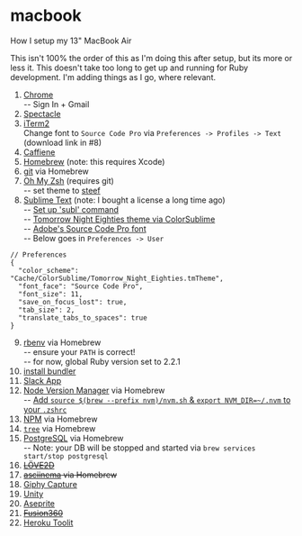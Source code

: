 # macbook
How I setup my 13" MacBook Air

This isn't 100% the order of this as I'm doing this after setup, but its more or less it. This doesn't take too long to get up and running for Ruby development. I'm adding things as I go, where relevant.

1.  [Chrome](https://www.google.com/chrome/browser/desktop/index.html)<br>
    -- Sign In + Gmail
2.  [Spectacle](https://www.spectacleapp.com/)
3.  [iTerm2](https://www.iterm2.com/)<br>
    Change font to `Source Code Pro` via `Preferences -> Profiles -> Text` (download link in #8)
4.  [Caffiene](https://itunes.apple.com/us/app/caffeine/id411246225?mt=12)
5.  [Homebrew](http://brew.sh/) (note: this requires Xcode)
6.  [git](https://git-scm.com/book/en/v1/Getting-Started-Installing-Git#Installing-on-Mac) via Homebrew
7.  [Oh My Zsh](https://github.com/robbyrussell/oh-my-zsh) (requires git)<br>
    -- set theme to [steef](https://github.com/robbyrussell/oh-my-zsh/wiki/themes#steeef)
8.  [Sublime Text](https://www.sublimetext.com/) (note: I bought a license a long time ago)<br>
    -- [Set up 'subl' command](http://stackoverflow.com/questions/11889484/command-subl-from-terminal-dont-work/16390622#16390622)<br>
    -- [Tomorrow Night Eighties theme via ColorSublime](http://colorsublime.com/?q=tomorrow+night+eighties)<br>
    -- [Adobe's Source Code Pro font](https://github.com/adobe-fonts/source-code-pro)<br>
    -- Below goes in `Preferences -> User`
```JS
// Preferences
{
  "color_scheme": "Cache/ColorSublime/Tomorrow_Night_Eighties.tmTheme",
  "font_face": "Source Code Pro",
  "font_size": 11,
  "save_on_focus_lost": true,
  "tab_size": 2,
  "translate_tabs_to_spaces": true
}
```
9.  [rbenv](https://github.com/rbenv/rbenv#homebrew-on-mac-os-x) via Homebrew<br>
    -- ensure your `PATH` is correct!<br>
    -- for now, global Ruby version set to 2.2.1
10. [install bundler](http://bundler.io/)
11. [Slack App](https://itunes.apple.com/us/app/slack/id803453959?mt=12)
12. [Node Version Manager](https://github.com/creationix/nvm) via Homebrew<br>
    -- [Add `source $(brew --prefix nvm)/nvm.sh` & `export NVM_DIR=~/.nvm` to your `.zshrc`](http://stackoverflow.com/a/27652360)
13. [NPM](https://www.npmjs.com/) via Homebrew
14. [`tree`](http://mama.indstate.edu/users/ice/tree/) via Homebrew
15. [PostgreSQL](https://www.postgresql.org/) via Homebrew<br>
    -- Note: your DB will be stopped and started via `brew services start/stop postgresql`
16. ~~[LÖVE2D](https://love2d.org/)~~
17. ~~[asciinema](https://asciinema.org/) via Homebrew~~
18. [Giphy Capture](https://itunes.apple.com/us/app/giphy-capture.-the-gif-maker/id668208984?mt=12)
19. [Unity](https://unity3d.com)
20. [Aseprite]()
21. ~~[Fusion360]()~~
22. [Heroku Toolit]()

